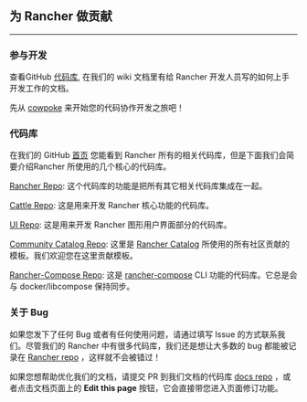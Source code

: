 ## 为 Rancher 做贡献
---

### 参与开发

查看GitHub [代码库](https://github.com/rancher/rancher), 在我们的 wiki 文档里有给 Rancher 开发人员写的如何上手开发工作的文档。

先从 [cowpoke](https://github.com/rancher/rancher/wiki/Cowpoke-1:-Getting-Started-with-Rancher) 来开始您的代码协作开发之旅吧！

### 代码库

在我们的 GitHub [首页](https://github.com/rancher) 您能看到 Rancher 所有的相关代码库，但是下面我们会简要介绍Rancher 所使用的几个核心的代码库。

[Rancher Repo](https://github.com/rancher/rancher): 这个代码库的功能是把所有其它相关代码库集成在一起。

[Cattle Repo](https://github.com/rancher/cattle): 这是用来开发 Rancher 核心功能的代码库。 

[UI Repo](https://github.com/rancher/ui): 这是用来开发 Rancher 图形用户界面部分的代码库。

[Community Catalog Repo](https://github.com/rancher/community-catalog): 这里是 [Rancher Catalog]({{site.baseurl}}/rancher/{{page.version}}/{{page.lang}}/catalog) 所使用的所有社区贡献的模板。我们欢迎您在这里贡献模板。

[Rancher-Compose Repo](https://github.com/rancher/rancher-compose):  这是 [rancher-compose]({{site.baseurl}}/rancher/{{page.version}}/{{page.lang}}/rancher-compose/) CLI 功能的代码库。它总是会与 docker/libcompose 保持同步。

### 关于 Bug

如果您发下了任何 Bug 或者有任何使用问题，请通过填写 Issue 的方式联系我们。尽管我们的 Rancher 中有很多代码库，我们还是想让大多数的 bug 都能被记录在 [Rancher repo](https://github.com/rancher/rancher) ，这样就不会被错过！

如果您想帮助优化我们的文档，请提交 PR 到我们文档的代码库 [docs repo](https://github.com/rancher/rancher.github.io) ，或者点击文档页面上的 **Edit this page** 按钮，它会直接带您进入页面修订功能。

